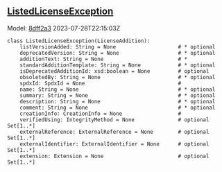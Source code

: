 ## [ListedLicenseException](https://github.com/spdx/spdx-3-model/blob/main/model/ExpandedLicensing/Classes/ListedLicenseException.md)
Model: [8dff2a3](https://github.com/spdx/spdx-3-model/commit/8dff2a3243c9e00e1eb170fac749450a845ccdd6) 2023-07-28T22:15:03Z
```
class ListedLicenseException(LicenseAddition):
    listVersionAdded: String = None                    # * optional 
    deprecatedVersion: String = None                   # * optional 
    additionText: String = None                        # * 
    standardAdditionTemplate: String = None            # * optional 
    isDeprecatedAdditionId: xsd:boolean = None         # optional 
    obsoletedBy: String = None                         # * optional 
    spdxId: SpdxId = None                              # 
    name: String = None                                # * optional 
    summary: String = None                             # * optional 
    description: String = None                         # * optional 
    comment: String = None                             # * optional 
    creationInfo: CreationInfo = None                  # 
    verifiedUsing: IntegrityMethod = None              # optional Set[1..*]
    externalReference: ExternalReference = None        # optional Set[1..*]
    externalIdentifier: ExternalIdentifier = None      # optional Set[1..*]
    extension: Extension = None                        # optional Set[1..*]
```
